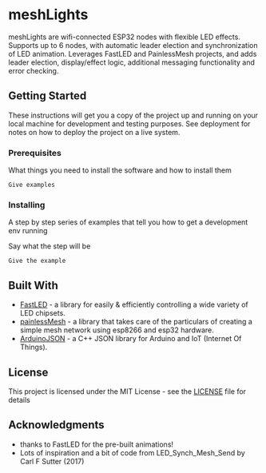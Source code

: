 # meshLights

meshLights are wifi-connected ESP32 nodes with flexible LED effects. Supports up to 6 nodes, with automatic leader election and synchronization of LED animation. Leverages FastLED and PainlessMesh projects, and adds leader election, display/effect logic, additional messaging functionality and error checking.

## Getting Started

These instructions will get you a copy of the project up and running on your local machine for development and testing purposes. See deployment for notes on how to deploy the project on a live system.

### Prerequisites

What things you need to install the software and how to install them

```
Give examples
```

### Installing

A step by step series of examples that tell you how to get a development env running

Say what the step will be

```
Give the example
```

## Built With

* [FastLED](https://github.com/FastLED/FastLED) - a library for easily & efficiently controlling a wide variety of LED chipsets.
* [painlessMesh](https://github.com/gmag11/painlessMesh) - a library that takes care of the particulars of creating a simple mesh network using esp8266 and esp32 hardware.
* [ArduinoJSON](https://github.com/bblanchon/ArduinoJson) - a C++ JSON library for Arduino and IoT (Internet Of Things).

## License

This project is licensed under the MIT License - see the [LICENSE](LICENSE) file for details

## Acknowledgments

* thanks to FastLED for the pre-built animations!
* Lots of inspiration and a bit of code from LED_Synch_Mesh_Send by Carl F Sutter (2017)
